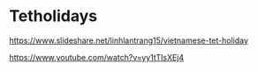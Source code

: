 # Tetholidays

https://www.slideshare.net/linhlantrang15/vietnamese-tet-holiday

https://www.youtube.com/watch?v=yy1tTIsXEj4

